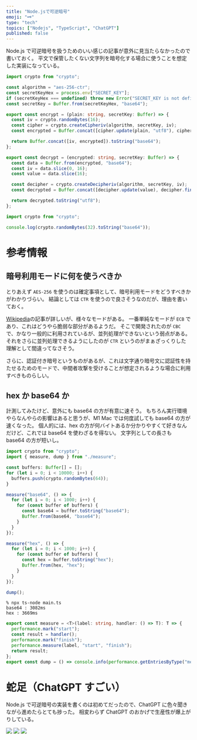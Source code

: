 ```yaml
---
title: "Node.jsで可逆暗号"
emoji: "🗝️"
type: "tech"
topics: ["Nodejs", "TypeScript", "ChatGPT"]
published: false
---
```


Node.js で可逆暗号を扱うためのいい感じの記事が意外に見当たらなかったので書いておく。
平文で保管したくない文字列を暗号化する場合に使うことを想定した実装になっている。

```typescript:crypto.ts
import crypto from "crypto";

const algorithm = "aes-256-ctr";
const secretKeyHex = process.env["SECRET_KEY"];
if (secretKeyHex === undefined) throw new Error("SECRET_KEY is not defined");
const secretKey = Buffer.from(secretKeyHex, "base64");

export const encrypt = (plain: string, secretKey: Buffer) => {
  const iv = crypto.randomBytes(16);
  const cipher = crypto.createCipheriv(algorithm, secretKey, iv);
  const encrypted = Buffer.concat([cipher.update(plain, "utf8"), cipher.final()]);

  return Buffer.concat([iv, encrypted]).toString("base64");
};

export const decrypt = (encrypted: string, secretKey: Buffer) => {
  const data = Buffer.from(encrypted, "base64");
  const iv = data.slice(0, 16);
  const value = data.slice(16);

  const decipher = crypto.createDecipheriv(algorithm, secretKey, iv);
  const decrypted = Buffer.concat([decipher.update(value), decipher.final()]);

  return decrypted.toString("utf8");
};
```

```typescript:generate-secret-key.ts
import crypto from "crypto";

console.log(crypto.randomBytes(32).toString("base64"));
```

# 参考情報

## 暗号利用モードに何を使うべきか

とりあえず `AES-256` を使うのは確定事項として、暗号利用モードをどうすべきかがわかりづらい。
結論としては `CTR` を使うので良さそうなのだが、理由を書いておく。

[Wikipedia](https://ja.wikipedia.org/wiki/%E6%9A%97%E5%8F%B7%E5%88%A9%E7%94%A8%E3%83%A2%E3%83%BC%E3%83%89)の記事が詳しいが、様々なモードがある。
一番単純なモードが `ECB` であり、これはどうやら脆弱な部分があるようだ。
そこで開発されたのが `CBC` で、かなり一般的に利用されているが、並列処理ができないという弱点がある。
それをさらに並列処理できるようにしたのが `CTR` というのがまぁざっくりした理解として間違ってなさそう。

さらに、認証付き暗号というものがあるが、これは文字通り暗号文に認証性を持たせるためのモードで、中間者攻撃を受けることが想定されるような場合に利用すべきものらしい。

## hex か base64 か

計測してみたけど、意外にも base64 の方が有意に速そう。
もちろん実行環境やらなんやらの影響はあると思うが、M1 Mac では何度試しても base64 の方が速くなった。
個人的には、hex の方が何バイトあるか分かりやすくて好きなんだけど、これでは base64 を使わざるを得ない。
文字列としての長さも base64 の方が短いし。

```typescript
import crypto from "crypto";
import { measure, dump } from "./measure";

const buffers: Buffer[] = [];
for (let i = 0; i < 10000; i++) {
  buffers.push(crypto.randomBytes(64));
}

measure("base64", () => {
  for (let i = 0; i < 1000; i++) {
    for (const buffer of buffers) {
      const base64 = buffer.toString("base64");
      Buffer.from(base64, "base64");
    }
  }
});

measure("hex", () => {
  for (let i = 0; i < 1000; i++) {
    for (const buffer of buffers) {
      const hex = buffer.toString("hex");
      Buffer.from(hex, "hex");
    }
  }
});

dump();
```

```
% npx ts-node main.ts
base64 : 3082ms
hex : 3669ms
```

```typescript:measure.ts
export const measure = <T>(label: string, handler: () => T): T => {
  performance.mark("start");
  const result = handler();
  performance.mark("finish");
  performance.measure(label, "start", "finish");
  return result;
};
export const dump = () => console.info(performance.getEntriesByType("measure").map(({name, duration}) => `${name} : ${Math.floor(duration)}ms`).join("\n"));
```

# 蛇足（ChatGPT すごい）

Node.js で可逆暗号の実装を書くのは初めてだったので、ChatGPT に色々聞きながら進めたらとても捗った。
相変わらず ChatGPT のおかげで生産性が爆上がりしている。

![](https://storage.googleapis.com/zenn-user-upload/716ed7f9751e-20230420.png)
![](https://storage.googleapis.com/zenn-user-upload/89351934f9f5-20230420.png)
![](https://storage.googleapis.com/zenn-user-upload/fa4205e0b732-20230420.png)
